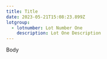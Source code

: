 ```yaml
---
title: Title
date: 2023-05-21T15:08:23.899Z
lotgroup:
  - lotnumber: Lot Number One
    description: Lot One Description
---
```

B﻿ody